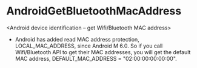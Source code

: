 # AndroidGetBluetoothMacAddress

<Android device identification – get Wifi/Bluetooth MAC address>

* Android has added read MAC address protection, LOCAL_MAC_ADDRESS, since Android M 6.0. 
So if you call Wifi/Bluetooth API to get their MAC addresses, you will get the default MAC address, 
DEFAULT_MAC_ADDRESS = "02:00:00:00:00:00".


